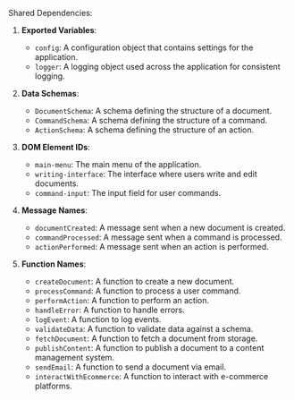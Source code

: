 Shared Dependencies:

1. **Exported Variables**: 
    - `config`: A configuration object that contains settings for the application.
    - `logger`: A logging object used across the application for consistent logging.

2. **Data Schemas**: 
    - `DocumentSchema`: A schema defining the structure of a document.
    - `CommandSchema`: A schema defining the structure of a command.
    - `ActionSchema`: A schema defining the structure of an action.

3. **DOM Element IDs**: 
    - `main-menu`: The main menu of the application.
    - `writing-interface`: The interface where users write and edit documents.
    - `command-input`: The input field for user commands.

4. **Message Names**: 
    - `documentCreated`: A message sent when a new document is created.
    - `commandProcessed`: A message sent when a command is processed.
    - `actionPerformed`: A message sent when an action is performed.

5. **Function Names**: 
    - `createDocument`: A function to create a new document.
    - `processCommand`: A function to process a user command.
    - `performAction`: A function to perform an action.
    - `handleError`: A function to handle errors.
    - `logEvent`: A function to log events.
    - `validateData`: A function to validate data against a schema.
    - `fetchDocument`: A function to fetch a document from storage.
    - `publishContent`: A function to publish a document to a content management system.
    - `sendEmail`: A function to send a document via email.
    - `interactWithEcommerce`: A function to interact with e-commerce platforms.